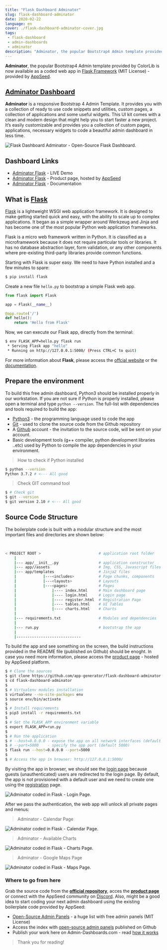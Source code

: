 ```yaml
---
title: "Flask Dashboard Adminator"
slug: flask-dashboard-adminator
date: 2020-02-22
language: en
cover: ./flask-dashboard-adminator-cover.jpg
tags:
 - flask-dashboard
 - admin-dashboards
 - adminator
description: "Adminator, the popular Bootstrap4 Admin template provided by ColorLib is now available as a coded web app in Flask Framework (MIT License)"
---
```


**Adminator**, the popular Bootstrap4 Admin template provided by ColorLib is now available as a coded web app in [Flask Framework](https://palletsprojects.com/p/flask/) (MIT License) - provided by [AppSeed](https://appseed.us).

## [Adminator Dashboard](https://appseed.us/admin-dashboards/flask-dashboard-adminator)

**Adminator** is a responsive Bootstrap 4 Admin Template. It provides you with a collection of ready to use code snippets and utilities, custom pages, a collection of applications and some useful widgets. This UI kit comes with a clean and modern design that might help you to start faster a new project.  It’s easily customizable and provides you a collection of custom pages, applications, necessary widgets to code a beautiful admin dashboard in less time.

![Flask Dashboard Adminator - Open-Source Flask Dashboard.](https://raw.githubusercontent.com/app-generator/static/master/products/flask-dashboard-adminator-screen.png)

## Dashboard Links

- [Adminator Flask](https://flask-dashboard-adminator.appseed.us/login.html) - LIVE Demo
- [Adminator Flask](https://appseed.us/admin-dashboards/flask-dashboard-adminator) - Product page, hosted by [AppSeed](https://appseed.us)
- [Adminator Flask](https://docs.appseed.us/admin-dashboards/flask-dashboard-adminator/) - Documentation

## What is [Flask](https://palletsprojects.com/p/flask/)

[Flask](https://palletsprojects.com/p/flask/) is a lightweight WSGI web application framework. It is designed to make getting started quick and easy, with the ability to scale up to complex applications. It began as a simple wrapper around Werkzeug and Jinja and has become one of the most popular Python web application frameworks.

Flask is a micro web framework written in Python. It is classified as a microframework because it does not require particular tools or libraries. It has no database abstraction layer, form validation, or any other components where pre-existing third-party libraries provide common functions.

Starting with Flask is super easy. We need to have Python installed and a few minutes to spare:

```bash
$ pip install flask
```

Create a new file `hello.py` to bootstrap a simple Flask web app.

```python
from flask import Flask

app = Flask(__name__)

@app.route('/')
def hello():
    return 'Hello from Flask'
```

Now, we can execute our Flask app, directly from the terminal:

```bash
$ env FLASK_APP=hello.py flask run
 * Serving Flask app "hello"
 * Running on http://127.0.0.1:5000/ (Press CTRL+C to quit)
```

For more information about **Flask**, please access the [offcial website](https://palletsprojects.com/p/flask/) or the [documentation](https://palletsprojects.com/p/flask/).

## Prepare the environment

To build this free admin dashboard, Python3 should be installed properly in our workstation. If you are not sure if Python is properly installed, please open a terminal and type `python --version`. The full-list with dependencies and tools required to build the app:

- [Python3](https://www.python.org/) - the programming language used to code the app
- [Git](https://git-scm.com/) - used to clone the source code from the Github repository
- A [Github](https://github.com/) account - the invitation to the source code, will be sent on your account.
- Basic development tools (g++ compiler, python development libraries ..etc) used by Python to compile the app dependencies in your environment.

> How to check if Python installed

```bash
$ python --version
Python 3.7.2 # <--- All good
```

> Check GIT command tool

```bash
$ # Check git
$ git --version
$ git version 2.10 # <--- All good
```

## Source Code Structure

The boilerplate code is built with a modular structure and the most important files and directories are shown below:

<br />

```bash
< PROJECT ROOT >                          # application root folder
    |
    |--- app/__init__.py                  # application constructor  
    |--- app//assets                      # Img, CSS, Javascript files
    |--- app/templates                    # Jinja2 files
    |            |---<includes>           # Page chunks, components
    |            |---<layouts>            # Layouts
    |            |---<pages>              # Pages
    |                |---- index.html     # Main dashboard page
    |                |---- login.html     # Login page
    |                |---- register.html  # Registration Page
    |                |---- tables.html    # UI Tables
    |                |---- charts.html    # Charts
    |
    |--- requirements.txt                 # Modules and dependencies
    |
    |--- run.py                           # bootstrap the app
    |
    |-----------------------------
```

To build the app and see something on the screen, the build instructions provided in the README file (published on Github) should be enoght. In case you need more information, please access the [product page](https://appseed.us/admin-dashboards/flask-dashboard-adminator) - hosted by AppSeed platform.

```bash
$ # Clone the sources
$ git clone https://github.com/app-generator/flask-dashboard-adminator.git
$ cd flask-dashboard-adminator
$
$ # Virtualenv modules installation
$ virtualenv --no-site-packages env
$ source env/bin/activate
$
$ # Install requirements
$ pip3 install -r requirements.txt
$
$ # Set the FLASK_APP environment variable
$ export FLASK_APP=run.py
$
$ # Run the application
$ # --host=0.0.0.0 - expose the app on all network interfaces (default 127.0.0.1)
$ # --port=5000    - specify the app port (default 5000)  
$ flask run --host=0.0.0.0 --port=5000
$
$ # Access the app in browser: http://127.0.0.1:5000/
```

By visiting the app in browser, we should see the [login page](https://flask-dashboard-adminator.appseed.us/login.html) because guests (unauthenticated) users are redirected to the login page. By default, the app is not provisioned with a default user and we need to create one using the [registration](https://flask-dashboard-adminator.appseed.us/register.html) page.

![Adminator coded in Flask - Login Page.](https://raw.githubusercontent.com/app-generator/static/master/products/flask-dashboard-adminator-screen-login.png)

After we pass the authentication, the web app will unlock all private pages and menus:

> Adminator - Calendar Page

![Adminator coded in Flask - Calendar Page.](https://raw.githubusercontent.com/app-generator/static/master/products/flask-dashboard-adminator-screen-1.png)

> Adminator - Available Charts

![Adminator coded in Flask - Charts Page.](https://raw.githubusercontent.com/app-generator/static/master/products/flask-dashboard-adminator-screen-2.png)

> Adminator - Google Maps Page

![Adminator coded in Flask - Maps Page.](https://raw.githubusercontent.com/app-generator/static/master/products/flask-dashboard-adminator-screen-3.png)

### Where to go from here

Grab the source code from the **[official repository](https://github.com/app-generator/flask-dashboard-adminator)**, acces the **[product page](https://appseed.us/admin-dashboards/flask-dashboard-adminator)** or connect with the AppSeed community on [Discord](https://discord.gg/fZC6hup).
Also, might be a good idea to start coding your next admin dashboard using the existing boilerplate code provided by AppSeed:

- [Open-Source Admin Panels](https://appseed.us/admin-dashboards/open-source) - a huge list with free admin panels (MIT License)
- Access the index with [open-source admin panels](https://github.com/app-generator/admin-dashboards) published on Github
- Publish your work here on Admin-Dashboards.com - read [how it works](/how-it-works)

> Thank you for reading!
